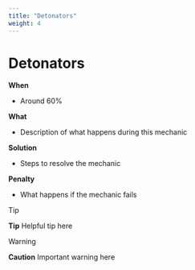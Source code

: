 ```yaml
---
title: "Detonators"
weight: 4
---
```


# Detonators

**When**
- Around 60%

**What**
- Description of what happens during this mechanic

**Solution**
- Steps to resolve the mechanic

**Penalty**
- What happens if the mechanic fails

> [!TIP]
> **Tip**
> Helpful tip here

> [!WARNING]
> **Caution**
> Important warning here
